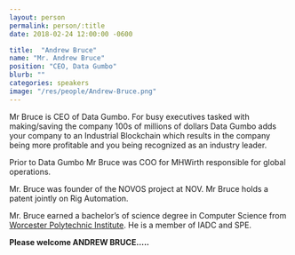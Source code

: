 ```yaml
---
layout: person
permalink: person/:title
date: 2018-02-24 12:00:00 -0600

title:  "Andrew Bruce"
name: "Mr. Andrew Bruce"
position: "CEO, Data Gumbo"
blurb: ""
categories: speakers
image: "/res/people/Andrew-Bruce.png"
---
```


Mr Bruce is CEO of Data Gumbo. For busy executives tasked with making/saving the company 100s of millions of dollars Data Gumbo adds your company to an Industrial Blockchain which results in the company being more profitable and you being recognized as an industry leader.

Prior to Data Gumbo Mr Bruce was COO for MHWirth responsible for global operations.

Mr. Bruce was founder of the NOVOS project at NOV. Mr Bruce holds a patent jointly on Rig Automation.

Mr. Bruce earned a bachelor’s of science degree in Computer Science from [Worcester Polytechnic Institute](https://www.wpi.edu/). He is a member of IADC and SPE.

**Please welcome ANDREW BRUCE…..**
